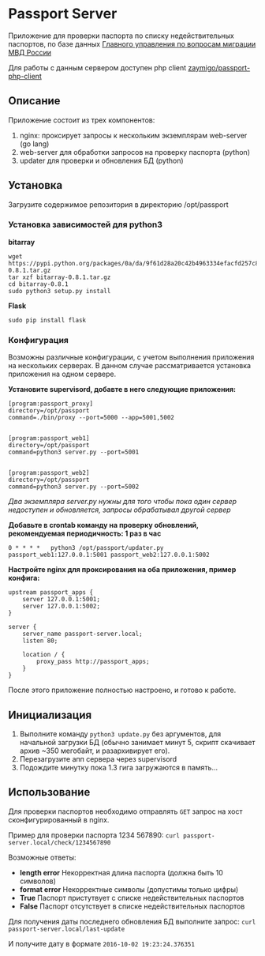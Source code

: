 # Passport Server

Приложение для проверки паспорта по списку недействительных паспортов, по базе данных [Главного управления по вопросам миграции МВД России](http://services.fms.gov.ru/info-service.htm?sid=2000)

Для работы с данным сервером доступен php client [zaymigo/passport-php-client](http://github.com/zaymigo/passport-client)

## Описание

Приложение состоит из трех компонентов:

1. nginx: проксирует запросы к нескольким экземплярам web-server (go lang)
2. web-server для обработки запросов на проверку паспорта (python)
3. updater для проверки и обновления БД (python)

## Установка

Загрузите содержимое репозитория в директорию /opt/passport

### Установка зависимостей для python3

**bitarray**

```shell
wget https://pypi.python.org/packages/0a/da/9f61d28a20c42b4963334efacfd257c85150ede96d0cd2509b37da69da47/bitarray-0.8.1.tar.gz
tar xzf bitarray-0.8.1.tar.gz
cd bitarray-0.8.1
sudo python3 setup.py install
```

**Flask**

```shell
sudo pip install flask
```

### Конфигурация

Возможны различные конфигурации, с учетом выполнения приложения на нескольких серверах. В данном случае рассматривается установка приложения на одном сервере.

**Установите supervisord, добавте в него следующие приложения:**

```lang=ini
[program:passport_proxy]
directory=/opt/passport
command=./bin/proxy --port=5000 --app=5001,5002


[program:passport_web1]
directory=/opt/passport
command=python3 server.py --port=5001


[program:passport_web2]
directory=/opt/passport
command=python3 server.py --port=5002
```

_Два экземпляра server.py нужны для того чтобы пока один сервер недоступен и обновляется, запросы обрабатывал другой сервер_

**Добавьте в crontab команду на проверку обновлений, рекомендуемая периодичность: 1 раз в час**

```crontab
0 * * * *   python3 /opt/passport/updater.py passport_web1:127.0.0.1:5001 passport_web2:127.0.0.1:5002
```

**Настройте nginx для проксирования на оба приложения, пример конфига:**

```nginx
upstream passport_apps {
    server 127.0.0.1:5001;
    server 127.0.0.1:5002;
}

server {
    server_name passport-server.local;
    listen 80;

    location / {
        proxy_pass http://passport_apps;
    }
}
```

После этого приложение полностью настроено, и готово к работе.

## Инициализация

 1. Выполните команду `python3 update.py` без аргументов, для начальной загрузки БД (обычно занимает минут 5, скрипт скачивает архив ~350 мегобайт, и разархивирует его).
 2. Перезагрузите апп сервера через supervisord
 3. Подождите минутку пока 1.3 гига загружаются в память...

## Использование

Для проверки паспортов необходимо отправлять `GET` запрос на хост сконфигурированный в nginx.

Пример для проверки паспорта 1234 567890:
`curl passport-server.local/check/1234567890`

Возможные ответы:

  * **length error** Некорректная длина паспорта (должна быть 10 символов)
  * **format error** Некорректные символы (допустимы только цифры)
  * **True** Паспорт пристутвует с списке недействительных паспортов
  * **False** Паспорт отсутствует в списке недействительных паспортов

Для получения даты последнего обновления БД выполните запрос:
`curl passport-server.local/last-update`

И получите дату в формате `2016-10-02 19:23:24.376351`
